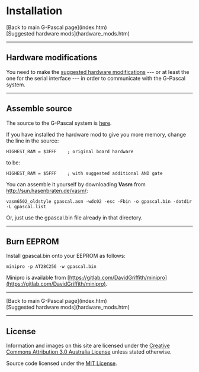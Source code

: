 # Installation

<div class='quick_link'> [Back to main G-Pascal page](index.htm)</div>
<div class='quick_link'> [Suggested hardware mods](hardware_mods.htm) </div>

---

## Hardware modifications

You need to make the [suggested hardware modifications](hardware_mods.htm) --- or at least the one for the serial interface --- in order to communicate with the G-Pascal system.



---

## Assemble source


The source to the G-Pascal system is [here](/src).

If you have installed the hardware mod to give you more memory, change the line in the source:

```
HIGHEST_RAM = $3FFF    ; original board hardware
```

to be:

```
HIGHEST_RAM = $5FFF    ; with suggested additional AND gate
```


You can assemble it yourself by downloading **Vasm** from <http://sun.hasenbraten.de/vasm/>:

```
vasm6502_oldstyle gpascal.asm -wdc02 -esc -Fbin -o gpascal.bin -dotdir -L gpascal.list
```

Or, just use the gpascal.bin file already in that directory.



---

## Burn EEPROM

Install gpascal.bin onto your EEPROM as follows:

```
minipro -p AT28C256 -w gpascal.bin
```

Minipro is available from [https://gitlab.com/DavidGriffith/minipro](https://gitlab.com/DavidGriffith/minipro).


---

<div class='quick_link'> [Back to main G-Pascal page](index.htm)</div>
<div class='quick_link'> [Suggested hardware mods](hardware_mods.htm) </div>

---

## License

Information and images on this site are licensed under the [Creative Commons Attribution 3.0 Australia License](https://creativecommons.org/licenses/by/3.0/au/) unless stated otherwise.

Source code licensed under the [MIT License](doc/license.txt).
